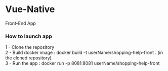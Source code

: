 # Vue-Native
Front-End App

### How to launch app
1 - Clone the repository  
2 - Build docker image : docker build -t userName/shopping-help-front . (in the cloned repository)  
3 - Run the app : docker run -p 8081:8081 userName/shopping-help-front
